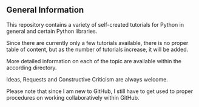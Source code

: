 ## General Information
This repository contains a variety of self-created tutorials for Python in general and certain Python libraries.

Since there are currently only a few tutorials available, there is no proper table of content, but as the number of tutorials increase, it will be added.

More detailed information on each of the topic are available within the according directory.

Ideas, Requests and Constructive Criticism are always welcome.

Please note that since I am new to GitHub, I still have to get used to proper procedures on working collaboratively within GitHub.
